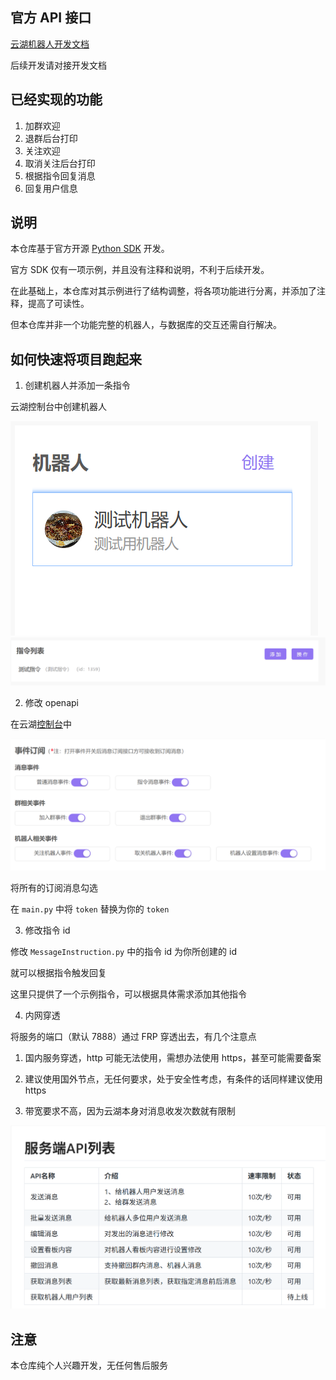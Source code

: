 ## 官方 API 接口

[云湖机器人开发文档](https://www.yhchat.com/c/p/29306)

后续开发请对接开发文档

## 已经实现的功能

1. 加群欢迎
2. 退群后台打印
3. 关注欢迎
4. 取消关注后台打印
5. 根据指令回复消息
6. 回复用户信息

## 说明

本仓库基于官方开源 [Python SDK](https://github.com/yhchat/bot-python-sdk) 开发。

官方 SDK 仅有一项示例，并且没有注释和说明，不利于后续开发。

在此基础上，本仓库对其示例进行了结构调整，将各项功能进行分离，并添加了注释，提高了可读性。

但本仓库并非一个功能完整的机器人，与数据库的交互还需自行解决。

## 如何快速将项目跑起来

1. 创建机器人并添加一条指令

云湖控制台中创建机器人

![创建机器人](pictures/创建机器人.png)
![添加指令](pictures/添加指令.png)

2. 修改 openapi

在云湖[控制台](https://www.yhchat.com/control)中

![云湖控制台](pictures/云湖控制台.png)

将所有的订阅消息勾选

在 `main.py` 中将 `token` 替换为你的 `token`

3. 修改指令 id

修改 `MessageInstruction.py` 中的指令 id 为你所创建的 id

就可以根据指令触发回复

这里只提供了一个示例指令，可以根据具体需求添加其他指令

4. 内网穿透

将服务的端口（默认 7888）通过 FRP 穿透出去，有几个注意点

1. 国内服务穿透，http 可能无法使用，需想办法使用 https，甚至可能需要备案

2. 建议使用国外节点，无任何要求，处于安全性考虑，有条件的话同样建议使用 https

3. 带宽要求不高，因为云湖本身对消息收发次数就有限制

![次数限制](pictures/获取API列表.png)

## 注意

本仓库纯个人兴趣开发，无任何售后服务